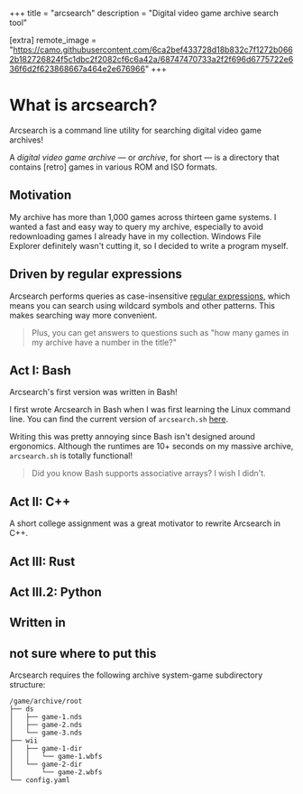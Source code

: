 +++
title = "arcsearch"
description = "Digital video game archive search tool"

[extra]
remote_image = "https://camo.githubusercontent.com/6ca2bef433728d18b832c7f1272b0662b182726824f5c1dbc2f2082cf6c6a42a/68747470733a2f2f696d6775722e636f6d2f623868667a464e2e676966"
+++

# What is arcsearch?

Arcsearch is a command line utility for searching digital video game archives!

A _digital video game archive_ — or _archive_, for short — is a directory that contains [retro] games in various ROM and ISO formats.

## Motivation

My archive has more than 1,000 games across thirteen game systems. I wanted a fast and easy way to query my archive, especially to avoid redownloading games I already have in my collection. Windows File Explorer definitely wasn't cutting it, so I decided to write a program myself.

## Driven by regular expressions

Arcsearch performs queries as case-insensitive [regular expressions](https://en.wikipedia.org/wiki/Regular_expression), which means you can search using wildcard symbols and other patterns. This makes searching way more convenient.

> Plus, you can get answers to questions such as "how many games in my archive have a number in the title?"

## Act I: Bash

Arcsearch's first version was written in Bash!

I first wrote Arcsearch in Bash when I was first learning the Linux command line. You can find the current version of `arcsearch.sh` [here](https://github.com/massivebird/dotfiles/blob/98cd02161010b6b4fd98384dec0b19657f852df9/scripts/arcsearch.sh).

Writing this was pretty annoying since Bash isn't designed around ergonomics. Although the runtimes are 10+ seconds on my massive archive, `arcsearch.sh` is totally functional!

> Did you know Bash supports associative arrays? I wish I didn't.

## Act II: C++

A short college assignment was a great motivator to rewrite Arcsearch in C++.

## Act III: Rust

## Act III.2: Python

## Written in 

## not sure where to put this

Arcsearch requires the following archive system-game subdirectory structure:

```
/game/archive/root
├── ds
│   ├── game-1.nds
│   ├── game-2.nds
│   └── game-3.nds
├── wii
│   ├── game-1-dir
│   │   └── game-1.wbfs
│   └── game-2-dir
│       └── game-2.wbfs
└── config.yaml
```
